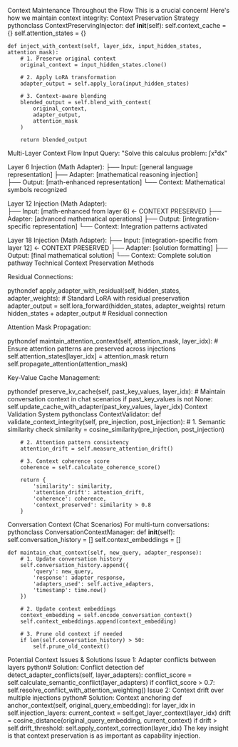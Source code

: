 Context Maintenance Throughout the Flow
This is a crucial concern! Here's how we maintain context integrity:
Context Preservation Strategy
pythonclass ContextPreservingInjector:
def **init**(self):
self.context_cache = {}
self.attention_states = {}

    def inject_with_context(self, layer_idx, input_hidden_states, attention_mask):
        # 1. Preserve original context
        original_context = input_hidden_states.clone()

        # 2. Apply LoRA transformation
        adapter_output = self.apply_lora(input_hidden_states)

        # 3. Context-aware blending
        blended_output = self.blend_with_context(
            original_context,
            adapter_output,
            attention_mask
        )

        return blended_output

Multi-Layer Context Flow
Input Query: "Solve this calculus problem: ∫x²dx"

Layer 6 Injection (Math Adapter):
├── Input: [general language representation]
├── Adapter: [mathematical reasoning injection]  
├── Output: [math-enhanced representation]
└── Context: Mathematical symbols recognized

Layer 12 Injection (Math Adapter):  
├── Input: [math-enhanced from layer 6] ← CONTEXT PRESERVED
├── Adapter: [advanced mathematical operations]
├── Output: [integration-specific representation]
└── Context: Integration patterns activated

Layer 18 Injection (Math Adapter):
├── Input: [integration-specific from layer 12] ← CONTEXT PRESERVED
├── Adapter: [solution formatting]
├── Output: [final mathematical solution]
└── Context: Complete solution pathway
Technical Context Preservation Methods

Residual Connections:

pythondef apply_adapter_with_residual(self, hidden_states, adapter_weights): # Standard LoRA with residual preservation
adapter_output = self.lora_forward(hidden_states, adapter_weights)
return hidden_states + adapter_output # Residual connection

Attention Mask Propagation:

pythondef maintain_attention_context(self, attention_mask, layer_idx): # Ensure attention patterns are preserved across injections
self.attention_states[layer_idx] = attention_mask
return self.propagate_attention(attention_mask)

Key-Value Cache Management:

pythondef preserve_kv_cache(self, past_key_values, layer_idx): # Maintain conversation context in chat scenarios
if past_key_values is not None:
self.update_cache_with_adapter(past_key_values, layer_idx)
Context Validation System
pythonclass ContextValidator:
def validate_context_integrity(self, pre_injection, post_injection): # 1. Semantic similarity check
similarity = cosine_similarity(pre_injection, post_injection)

        # 2. Attention pattern consistency
        attention_drift = self.measure_attention_drift()

        # 3. Context coherence score
        coherence = self.calculate_coherence_score()

        return {
            'similarity': similarity,
            'attention_drift': attention_drift,
            'coherence': coherence,
            'context_preserved': similarity > 0.8
        }

Conversation Context (Chat Scenarios)
For multi-turn conversations:
pythonclass ConversationContextManager:
def **init**(self):
self.conversation_history = []
self.context_embeddings = []

    def maintain_chat_context(self, new_query, adapter_response):
        # 1. Update conversation history
        self.conversation_history.append({
            'query': new_query,
            'response': adapter_response,
            'adapters_used': self.active_adapters,
            'timestamp': time.now()
        })

        # 2. Update context embeddings
        context_embedding = self.encode_conversation_context()
        self.context_embeddings.append(context_embedding)

        # 3. Prune old context if needed
        if len(self.conversation_history) > 50:
            self.prune_old_context()

Potential Context Issues & Solutions
Issue 1: Adapter conflicts between layers
python# Solution: Conflict detection
def detect_adapter_conflicts(self, layer_adapters):
conflict_score = self.calculate_semantic_conflict(layer_adapters)
if conflict_score > 0.7:
self.resolve_conflict_with_attention_weighting()
Issue 2: Context drift over multiple injections
python# Solution: Context anchoring
def anchor_context(self, original_query_embedding):
for layer_idx in self.injection_layers:
current_context = self.get_layer_context(layer_idx)
drift = cosine_distance(original_query_embedding, current_context)
if drift > self.drift_threshold:
self.apply_context_correction(layer_idx)
The key insight is that context preservation is as important as capability injection.

